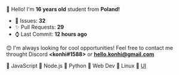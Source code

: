 
👋 Hello! I'm <b>16 years old</b> student from <b>Poland!</b>

- 🔮 Issues: **32**
- ✨ Pull Requests: **29**
- ⌚ Last Commit: **12 hours ago**

😊 I'm always looking for cool opportunities! Feel free to contact me throught Discord <b><konhi#1588></b> or <b>hello.konhi@gmail.com</b>

💛 JavaScript   💚 Node.js   💙 Python   🧡 Web Dev  🐧 Linux 🎨 [UI](https://dribbble.com/konhi)
